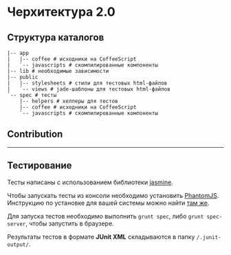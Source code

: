 Черхитектура 2.0
===


## Структура каталогов ##
    |-- app
    |   |-- coffee # исходники на CoffeeScript
    |   `-- javascripts # скомпилированные компоненты
    |-- lib # необходимые зависимости
    |-- public
    |   |-- stylesheets # стили для тестовых html-файлов
    |   `-- views # jade-шаблоны для тестовых html-файлов
    `-- spec # тесты
        |-- helpers # хелперы для тестов
        |-- coffee # исходники на CoffeeScript
        `-- javascripts # скомпилированные компоненты

## Contribution ##
---

## Тестирование ##

Тесты написаны с использованием библиотеки [jasmine](https://jasmine.github.io/).

Чтобы запускать тесты из консоли необходимо установить [PhantomJS](http://phantomjs.org/). 
Инструкцию по установке для вашей системы можно найти [там же](http://phantomjs.org/download.html).

Для запуска тестов необходимо выполнить `grunt spec`, либо `grunt spec-server`, чтобы запустить в браузере. 
<!-- Также тесты выполняются автоматически при каждом запуске `grunt`. -->

Результаты тестов в формате **JUnit XML** складываются в папку `/.junit-output/`. 
<!-- Вы можете изменить название каталога для вывода результатов тестов, задав 
значение переменной окружения `JUNIT_OUTPUT`. -->
